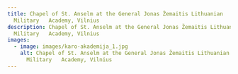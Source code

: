 ```yaml
---
title: Chapel of St. Anselm at the General Jonas Žemaitis Lithuanian
  Military   Academy, Vilnius
description: Chapel of St. Anselm at the General Jonas Žemaitis Lithuanian
  Military   Academy, Vilnius
images:
  - image: images/karo-akademija_1.jpg
    alt: Chapel of St. Anselm at the General Jonas Žemaitis Lithuanian
      Military   Academy, Vilnius
---
```

